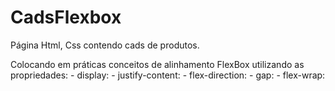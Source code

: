 # CadsFlexbox

 Página Html, Css contendo cads de produtos. 

   Colocando em práticas conceitos de alinhamento FlexBox utilizando as propriedades:
     - display:
     - justify-content:
     - flex-direction:
     - gap:
     - flex-wrap:

